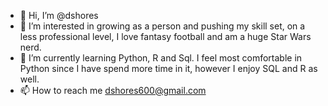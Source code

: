 - 👋 Hi, I’m @dshores
- 👀 I’m interested in growing as a person and pushing my skill set, on a less professional level, I love fantasy football and am a huge Star Wars nerd. 
- 🌱 I’m currently learning Python, R and Sql. I feel most comfortable in Python since I have spend more time in it, however I enjoy SQL and R as well. 
- 📫 How to reach me dshores600@gmail.com

<!---
dshores/dshores is a ✨ special ✨ repository because its `README.md` (this file) appears on your GitHub profile.
You can click the Preview link to take a look at your changes.
--->
